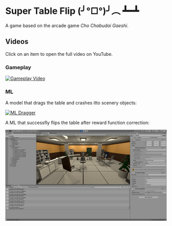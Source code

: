 # Super Table Flip (╯°□°)╯︵ ┻━┻
A game based on the arcade game _Cho Chabudai Gaeshi_.

## Videos

Click on an item to open the full video on YouTube.

### Gameplay

[![Gameplay Video](./gameplay.gif)](https://youtu.be/y3ef3LLkgKU)

### ML

A model that drags the table and crashes itto scenery objects:

[![ML Dragger](./ml-dragger.gif)](https://youtu.be/Po0ve1Ieg-U)

A ML that successfly flips the table after reward function correction:

[![ML Flipper](./ml-flipper.gif)](https://youtu.be/u2iXdEYDjBM)
